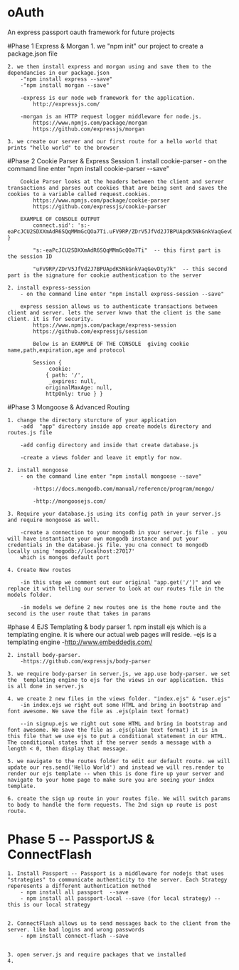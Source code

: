 # oAuth

An express passport oauth framework for future projects

#Phase 1 Express & Morgan
	1. we "npm init" our project to create a package.json file

	2. we then install express and morgan using and save them to the dependancies in our package.json 
		-"npm install express --save"
		-"npm install morgan --save"

		-express is our node web framework for the application.
			http://expressjs.com/

		-morgan is an HTTP request logger middleware for node.js.
			https://www.npmjs.com/package/morgan
			https://github.com/expressjs/morgan
	
	3. we create our server and our first route for a hello world that prints "hello world" to the browser

#Phase 2 Cookie Parser & Express Session
	1. install cookie-parser
		- on the command line enter "npm install cookie-parser --save"

		Cookie Parser looks at the headers between the client and server transactions and parses out cookies that are being sent and saves the cookies to a variable called request.cookies.
			https://www.npmjs.com/package/cookie-parser
			https://github.com/expressjs/cookie-parser

		EXAMPLE OF CONSOLE OUTPUT
			connect.sid': 's:-eaPcJCU2SDXXmAdR6SQqMMmGcQOa7Ti.uFV9RP/ZDrV5JfVd2J7BPUApdK5NkGnkVaqGevDty7k' }
			
			"s:-eaPcJCU2SDXXmAdR6SQqMMmGcQOa7Ti"  -- this first part is the session ID

			"uFV9RP/ZDrV5JfVd2J7BPUApdK5NkGnkVaqGevDty7k"  -- this second part is the signature for cookie authentication to the server

	2. install express-session
		- on the command line enter "npm install express-session --save"

		express session allows us to authenticate transactions between client and server. lets the server knwo that the client is the same client. it is for security.
			https://www.npmjs.com/package/express-session
			https://github.com/expressjs/session
			
			Below is an EXAMPLE OF THE CONSOLE  giving cookie name,path,expiration,age and protocol

			Session {
 				 cookie:
   				{ path: '/',
    			 _expires: null,
     			originalMaxAge: null,
     			httpOnly: true } }


#Phase 3 Mongoose & Advanced Routing
	
	1. change the directory sturcture of your application
		-add  "app" directory inside app create models directory and routes.js file
		
		-add config directory and inside that create database.js

		-create a views folder and leave it emptly for now.
	
	2. install mongoose
		- on the command line enter "npm install mongoose --save"

			-https://docs.mongodb.com/manual/reference/program/mongo/

			-http://mongoosejs.com/

	3. Require your database.js using its config path in your server.js and require mongoose as well.

		-create a connection to your mongodb in your server.js file . you will have instantiate your own mongodb instance and put your credentials in the database.js file. you cna connect to mongodb locally using 'mogodb://localhost:27017'
		which is mongos default port
	
	4. Create New routes 

		-in this step we comment out our original "app.get('/')" and we replace it with telling our server to look at our routes file in the models folder. 

		-in models we define 2 new routes one is the home route and the second is the user route that takes in params


#phase 4 EJS Templating & body parser
	1. npm install ejs which is a templating engine. it is where our actual web pages will reside.
		-ejs is a templating engine
		-http://www.embeddedjs.com/
	
	2. install body-parser.
		-https://github.com/expressjs/body-parser

	3. we require body-parser in server.js, we app.use body-parser. we set the  templating engine to ejs for the views in our application. this is all done in server.js

	4. we create 2 new files in the views folder. "index.ejs" & "user.ejs"
		-in index.ejs we right out some HTML and bring in bootstrap and font awesome. We save the file as .ejs(plain text format)

		--in signup.ejs we right out some HTML and bring in bootstrap and font awesome. We save the file as .ejs(plain text format) it is in this file that we use ejs to put a conditional statement in our HTML. The conditional states that if the server sends a message with a length < 0, then display that message.

	5. we navigate to the routes folder to edit our default route. we will update our res.send('Hello World') and instead we will res.render to render our ejs template -- when this is done fire up your server and navigate to your home page to make sure you are seeing your index template.

	6. create the sign up route in your routes file. We will switch params to body to handle the form requests. The 2nd sign up route is post route.

# Phase 5 -- PassportJS & ConnectFlash

    1. Install Passport -- Passport is a middleware for nodejs that uses "strategies" to communicate authenticity to the server. Each Strategy reperesents a different authentication method
        - npm install all passport  --save
        - npm install all passport-local --save (for local strategy) -- this is our local strategy


    2. ConnectFlash allows us to send messages back to the client from the server. like bad logins and wrong passwords
        - npm install connect-flash --save


    3. open server.js and require packages that we installed
    4.


	